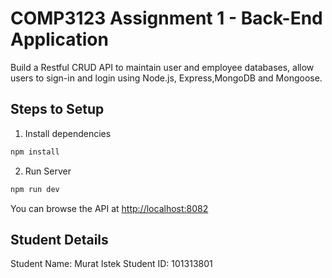 # COMP3123 Assignment 1 - Back-End Application

Build a Restful CRUD API to maintain user and employee databases, allow users to sign-in and login using Node.js, Express,MongoDB and Mongoose.

## Steps to Setup

1. Install dependencies

```bash
npm install
```

2. Run Server

```bash
npm run dev
```

You can browse the API at <http://localhost:8082>

## Student Details

Student Name: Murat Istek
Student ID: 101313801